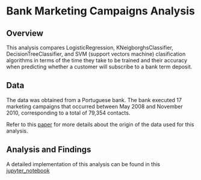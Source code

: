 # Bank Marketing Campaigns Analysis

## Overview
This analysis compares LogisticRegression, KNeigborghsClassifier, DecisionTreeClassifier, and SVM (support vectors machine) clasification algorithms in terms of the time they take to be trained and their accuracy when predicting whether a customer will subscribe to a bank term deposit.

## Data
The data was obtained from a Portuguese bank. The bank executed 17 marketing campaigns that occurred between May 2008 and November 2010, corresponding to a total of 79,354 contacts.

Refer to this [paper](/CRISP-DM-BANK.pdf) for more details about the origin of the data used for this analysis.

## Analysis and Findings
A detailed implementation of this analysis can be found in this [jupyter_notebook](/banks.ipynb)